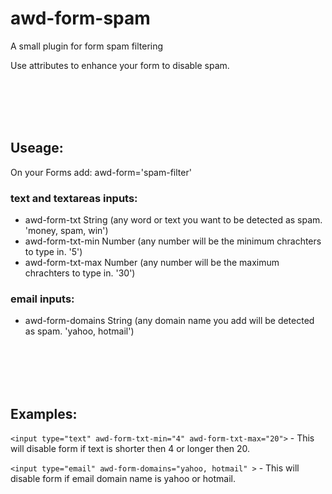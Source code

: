 # awd-form-spam
A small plugin for form spam filtering

Use attributes to enhance your form to disable spam.

<br><br><br><br>
## Useage:
On your Forms add: awd-form='spam-filter'

### text and textareas inputs:
- awd-form-txt String (any word or text you want to be detected as spam. 'money, spam, win')
- awd-form-txt-min Number (any number will be the minimum chrachters to type in. '5')
- awd-form-txt-max Number (any number will be the maximum chrachters to type in. '30')

### email inputs:
- awd-form-domains String (any domain name you add will be detected as spam. 'yahoo, hotmail')

<br><br><br><br>
## Examples:

```<input type="text" awd-form-txt-min="4" awd-form-txt-max="20">``` - This will disable form if text is shorter then 4 or longer then 20.

```<input type="email" awd-form-domains="yahoo, hotmail" >``` - This will disable form if email domain name is yahoo or hotmail.
